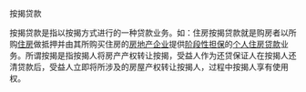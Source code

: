 按揭贷款

按揭贷款是指以按揭方式进行的一种贷款业务。如：住房按揭贷款就是购房者以所购[住房](https://baike.baidu.com/item/住房/289826)做抵押并由其所购买住房的[房地产企业](https://baike.baidu.com/item/房地产企业/7607547)提供[阶段性担保](https://baike.baidu.com/item/阶段性担保/5363866)的[个人住房贷款](https://baike.baidu.com/item/个人住房贷款/9986621)业务。所谓按揭是指按揭人将房产产权转让按揭，受益人作为还贷保证人在按揭人还清贷款后，受益人立即将所涉及的房屋产权转让按揭人，过程中按揭人享有使用权。